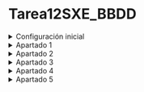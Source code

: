 # Tarea12SXE_BBDD

<details>
    <br>
    <summary>Configuración inicial</summary>
    
En primer lugar se crea la base de datos con la demo activa y después se instalan las aplicaciones de "Contacto" y "Facturación" y saldrán datos aleatorios de demostración.

![contactcosdemo](https://github.com/user-attachments/assets/26671709-86bf-4b3c-85fb-115c0948cb80)

Para realizar las consultas se accede a Pg_admin y se hacen en la base de datos seleccionada.

![querysbbddd](https://github.com/user-attachments/assets/b2791988-6709-44b5-86d3-31acfa9e1bd0)

</details>

<details>
    <br>
    <summary>Apartado 1</summary>
    
Query:

```bash
CREATE TABLE EmpresasFCT (
    idEmpresa SERIAL PRIMARY KEY,
    nombre VARCHAR(40),
    quiereAlumnos BOOLEAN,
    numAlumnos INTEGER,
    fechaContacto DATE
);
```

La consulta salió correcta y se puede ver que se creó correctamente al refrescar las tablas:

![ap1querycorrecta](https://github.com/user-attachments/assets/85ed7398-41d9-4b59-8bd3-192949f5218f)

</details>

<details>
    <br>
    <summary>Apartado 2</summary>
    
Query:

```bash
INSERT INTO EmpresasFCT (nombre, quiereAlumnos, numAlumnos, fechaContacto) VALUES
('Imatia', TRUE, 3, '2024-01-15'),
('Bahia', FALSE, NULL, '2024-02-10'),
('Marine Instruments', TRUE, 5, '2024-03-05'),
('Optare', TRUE, 2, '2024-01-28'),
('Zara', FALSE, NULL, '2024-02-20');
```

Se insertaron los datos correctamente:

![ap2](https://github.com/user-attachments/assets/c897e1fb-5e07-4503-9609-7ec18d51db94)

</details>

<details>
    <br>
    <summary>Apartado 3</summary>
    
Query:

```bash
 SELECT * FROM empresasfct ORDER BY fechacontacto DESC;
```
Al realizar este consulta se mostrarán los datos ordenados de la manera especificada:

![ap3](https://github.com/user-attachments/assets/b90d23b2-f43c-47a0-be74-f2b565f31095)

</details>

<details>
    <br>
    <summary>Apartado 4</summary>
    
Query:

```bash
 SELECT c.name AS Nombre, c.city AS Ciudad, 
       parent.name AS Nombre_Comercial_Empresa
FROM res_partner c
LEFT JOIN res_partner parent ON c.parent_id = parent.id
WHERE c.is_company = FALSE 
AND c.city = 'Tracy'
ORDER BY parent.name ASC;
```
Al realizar este consulta se mostrarán los datos deseados de la tabla res_partner (tabla por defecto de Odoo) ordenados por el nombre de la empresa y cuya ciudad sea Tracy:

![ap4](https://github.com/user-attachments/assets/ae739344-3eea-4ecc-bfc1-5f66a8a6d947)

</details>

<details>
    <br>
    <summary>Apartado 5</summary>
    
Query:

```bash
SELECT DISTINCT
    c.name AS Nombre_Empresa,
    a.name AS Numero_Factura,
    a.invoice_date AS Fecha_Factura,
    a.amount_untaxed AS Total_Factura_Sin_Impuestos
FROM account_move a
JOIN res_partner c ON a.partner_id = c.id
WHERE a.move_type = 'in_refund'
ORDER BY a.invoice_date DESC;
```
Al realizar este consulta se mostrarán las facturas con reembolso activo ("in_refund") de la tabla account_move con los campos especificados ordenadas por la fecha de factura:

![ap5](https://github.com/user-attachments/assets/e9522b55-20e9-4482-900c-54fc2884a20d)

</details>
